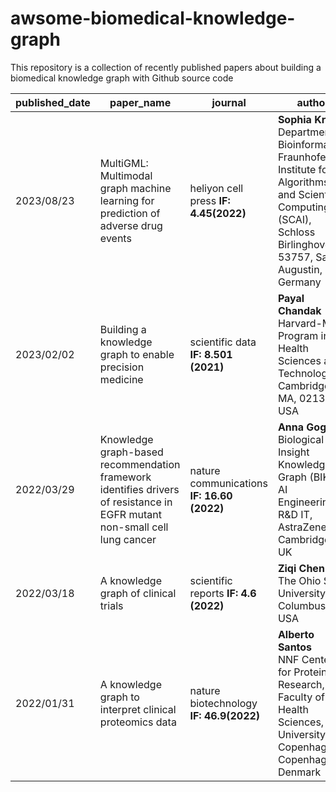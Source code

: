 # awsome-biomedical-knowledge-graph
This repository is a collection of recently published papers about building a biomedical knowledge graph with Github source code

| published_date | paper_name | journal| author | paper | code |
| --- | --- | --- | --- | --- | --- |
| 2023/08/23 | MultiGML: Multimodal graph machine learning for prediction of adverse drug events  | heliyon cell press **IF: 4.45(2022)** | **Sophia Krix** <br>Department of Bioinformatics, Fraunhofer Institute for Algorithms and Scientific Computing (SCAI), Schloss Birlinghoven, 53757, Sankt Augustin, Germany | [Link](https://www.cell.com/action/showPdf?pii=S2405-8440%2823%2906649-5) | [Link](https://github.com/SCAI-BIO/MultiGML) |
| 2023/02/02 | Building a knowledge graph to enable precision medicine | scientific data **IF: 8.501 (2021)** | **Payal Chandak** <br>Harvard-MIT Program in Health Sciences and Technology, Cambridge, MA, 02139, USA | [Link](https://www.nature.com/articles/s41597-023-01960-3.pdf?pdf=button%20sticky) | [Link](https://github.com/mims-harvard/PrimeKG) |
| 2022/03/29 | Knowledge graph-based recommendation framework identifies drivers of resistance in EGFR mutant non-small cell lung cancer| nature communications **IF: 16.60 (2022)** | **Anna Gogleva** <br> Biological Insight Knowledge Graph (BIKG), AI Engineering, R&D IT, AstraZeneca, Cambridge, UK | [Link](https://www.nature.com/articles/s41467-022-29292-7.pdf) | [Link](https://github.com/AstraZeneca/skywalkR-graph-features) |
| 2022/03/18 | A knowledge graph of clinical trials | scientific reports **IF: 4.6 (2022)** | **Ziqi Chen** <br> The Ohio State University, Columbus, USA | [Link](https://www.nature.com/articles/s41598-022-08454-z.pdf) | [Link](https://github.com/ninglab/CTKG) |
| 2022/01/31 | A knowledge graph to interpret clinical proteomics data | nature biotechnology **IF: 46.9(2022)** | **Alberto Santos** <br>NNF Center for Protein Research, Faculty of Health Sciences, University of Copenhagen, Copenhagen, Denmark | [Link](https://www.nature.com/articles/s41587-021-01145-6.pdf) | [Link](https://github.com/MannLabs/CKG) |

